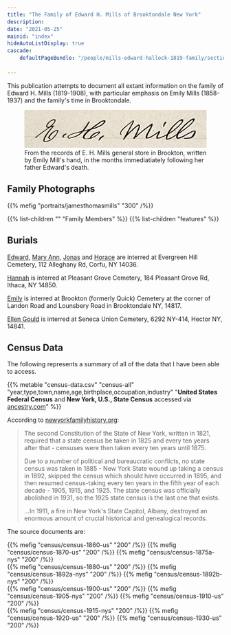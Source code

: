 ```yaml
---
title: "The Family of Edward H. Mills of Brooktondale New York"
description: 
date: "2021-05-25"
mainid: "index" 
hideAutoListDisplay: true
cascade:
    defaultPageBundle: "/people/mills-edward-hallock-1819-family/section-resources"

---
```


This publication attempts to document all extant information on the family of Edward H. Mills (1819-1908), with particular emphasis on Emily Mills (1858-1937) and the family's time in Brooktondale.

<!--more-->

<figure class="image" width="500px">
    <img src="section-resources/data_files/handwriting/eh-mills.jpg" width="500" />
    <figcaption style="max-width: 500px">From the records of E. H. Mills general store in Brookton, written by Emily Mill's hand, in the months immediatiately following her father Edward's death.</figcaptio>
</figure>

## Family Photographs

{{% mefig "portraits/jamesthomasmills" "300" /%}}

{{% list-children "" "Family Members" %}}
{{% list-children "features" %}}


## Burials

[Edward](https://www.findagrave.com/memorial/75958691/edward-h-mills), [Mary Ann](https://www.findagrave.com/memorial/75958702/mary-ann-mills), [Jonas](https://www.findagrave.com/memorial/75958930/jonas-e-mills ) and [Horace](https://www.findagrave.com/memorial/75958913/horace-f-mills) are interred at Evergreen Hill Cemetery, 112 Alleghany Rd, Corfu, NY 14036.

[Hannah](https://www.findagrave.com/memorial/168944385/hannah-mills) is interred at Pleasant Grove Cemetery, 184 Pleasant Grove Rd, Ithaca, NY 14850.

[Emily](https://www.findagrave.com/memorial/160363879/mary-emily-mills) is interred at Brookton (formerly Quick) Cemetery at the corner of Landon Road and Lounsbery Road in Brooktondale NY, 14817.

[Ellen Gould](https://www.findagrave.com/memorial/35944445/ellen-jane-predmore) is interred at Seneca Union Cemetery, 6292 NY-414, Hector NY, 14841.

## Census Data

The following represents a summary of all of the data that I have been able to access. 

{{% metable "census-data.csv" "census-all" "year,type,town,name,age,birthplace,occupation,industry" "**United States Federal Census** and **New York, U.S., State Census** accessed via [ancestry.com](https://www.ancestry.com)" %}}

According to [newyorkfamilyhistory.org](https://www.newyorkfamilyhistory.org/):
    
<blockquote class="quote-only">
<p>The second Constitution of the State of New York, written in 1821, required that a state census be taken in 1825 and every ten years after that - censuses were then taken every ten years until 1875. </p>

<p>Due to a number of political and bureaucratic conflicts, no state census was taken in 1885 - New York State wound up taking a census in 1892, skipped the census which should have occurred in 1895, and then resumed census-taking every ten years in the fifth year of each decade - 1905, 1915, and 1925. The state census was officially abolished in 1931, so the 1925 state census is the last one that exists. </p>

<p>...In 1911, a fire in New York's State Capitol, Albany, destroyed an enormous amount of crucial historical and genealogical records. </p>
</blockquote>

The source documents are:

<div class="cols">
{{% mefig "census/census-1860-us" "200" /%}}
{{% mefig "census/census-1870-us" "200" /%}}
{{% mefig "census/census-1875a-nys" "200" /%}}
</div>
<div class="cols">
{{% mefig "census/census-1880-us" "200" /%}}
{{% mefig "census/census-1892a-nys" "200" /%}}
{{% mefig "census/census-1892b-nys" "200" /%}}
</div>
<div class="cols">
{{% mefig "census/census-1900-us" "200" /%}}
{{% mefig "census/census-1905-nys" "200" /%}}
{{% mefig "census/census-1910-us" "200" /%}}
</div>
<div class="cols">
{{% mefig "census/census-1915-nys" "200" /%}}
{{% mefig "census/census-1920-us" "200" /%}}
{{% mefig "census/census-1930-us" "200" /%}}
</div>



